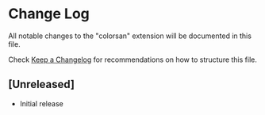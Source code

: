 # Change Log

All notable changes to the "colorsan" extension will be documented in this file.

Check [Keep a Changelog](http://keepachangelog.com/) for recommendations on how to structure this file.

## [Unreleased]

- Initial release
